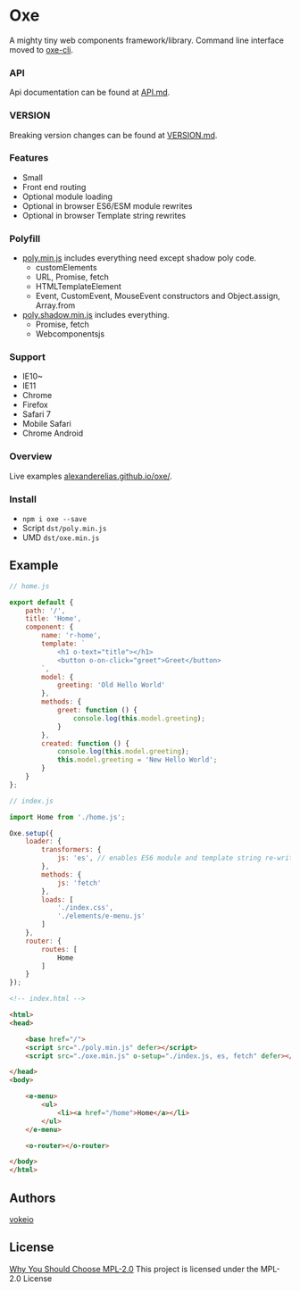 
# Oxe
A mighty tiny web components framework/library.
Command line interface moved to [oxe-cli](https://github.com/vokeio/oxe-cli).

### API
Api documentation can be found at [API.md](https://github.com/vokeio/oxe/blob/master/API.md).

### VERSION
Breaking version changes can be found at [VERSION.md](https://github.com/vokeio/oxe/blob/master/VERSION.md).

### Features
- Small
- Front end routing
- Optional module loading
- Optional in browser ES6/ESM module rewrites
- Optional in browser Template string rewrites

### Polyfill
- [poly.min.js](https://github.com/vokeio/oxe/blob/master/dst/poly.min.js) includes everything need except shadow poly code.
	- customElements
	- URL, Promise, fetch
	- HTMLTemplateElement
	- Event, CustomEvent, MouseEvent constructors and Object.assign, Array.from
- [poly.shadow.min.js](https://github.com/vokeio/oxe/blob/master/dst/poly.shadow.min.js) includes everything.
	- Promise, fetch
	- Webcomponentsjs


### Support
- IE10~
- IE11
- Chrome
- Firefox
- Safari 7
- Mobile Safari
- Chrome Android

### Overview
Live examples [alexanderelias.github.io/oxe/](https://alexanderelias.github.io/oxe/).

### Install
- `npm i oxe --save`
- Script `dst/poly.min.js`
- UMD `dst/oxe.min.js`

## Example
```js
// home.js

export default {
	path: '/',
	title: 'Home',
	component: {
		name: 'r-home',
		template: `
			<h1 o-text="title"></h1>
			<button o-on-click="greet">Greet</button>
		`,
		model: {
			greeting: 'Old Hello World'
		},
		methods: {
			greet: function () {
				console.log(this.model.greeting);
			}
		},
		created: function () {
			console.log(this.model.greeting);
			this.model.greeting = 'New Hello World';
		}
	}
};
```
```js
// index.js

import Home from './home.js';

Oxe.setup({
	loader: {
		transformers: {
			js: 'es', // enables ES6 module and template string re-writes
		},
		methods: {
			js: 'fetch'
		},
		loads: [
			'./index.css',
			'./elements/e-menu.js'
		]
	},
	router: {
		routes: [
			Home
		]
	}
});
```
```html
<!-- index.html -->

<html>
<head>

	<base href="/">
	<script src="./poly.min.js" defer></script>
	<script src="./oxe.min.js" o-setup="./index.js, es, fetch" defer></script>

</head>
<body>

	<e-menu>
		<ul>
			<li><a href="/home">Home</a></li>
		</ul>
	</e-menu>

	<o-router></o-router>

</body>
</html>
```

## Authors
[vokeio](https://github.com/vokeio)

## License
[Why You Should Choose MPL-2.0](http://veldstra.org/2016/12/09/you-should-choose-mpl2-for-your-opensource-project.html)
This project is licensed under the MPL-2.0 License
